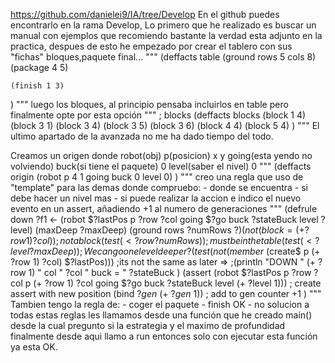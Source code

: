 https://github.com/danielei9/IA/tree/Develop
En el github puedes encontrarlo en la rama Develop, 
Lo primero que he realizado es buscar un manual con ejemplos que recomiendo bastante la verdad 
esta adjunto en la practica,
despues de esto he empezado por crear el tablero con sus "fichas" bloques,paquete final... 
"""
(deffacts table
    (ground rows 5 cols 8)
    (package 4 5)
    
    (finish 1 3)
)
"""
luego los bloques, al principio pensaba incluirlos en table pero finalmente opte por esta opción
"""
; blocks
(deffacts blocks
    (block 1 4)
    (block 3 1)
    (block 3 4)
    (block 3 5)
    (block 3 6)
    (block 4 4)
    (block 5 4)
)
"""
El ultimo apartado de la avanzada no me ha dado tiempo del todo.

Creamos un origen donde robot(obj) p(posicion) x y going(esta yendo no volviendo) buck(si tiene el paquete)
 0 level(saber el nivel) 0 
"""
(deffacts origin
    (robot p 4 1 going buck 0 level 0)
)
"""
creo una regla que uso de "template" para las demas donde compruebo:
	- donde se encuentra 
	- si debe hacer un nivel mas
	- si puede realizar la accion
e indico el nuevo evento en un assert, añadiendo +1 al numero de generaciones
"""
(defrule down
    ?f1 <- (robot $?lastPos p ?row ?col going $?go buck ?stateBuck level ?level)
    (maxDeep ?maxDeep)
    (ground rows ?numRows $?)
    (not (block =(+ ?row 1) ?col)); not a block
    (test (< ?row ?numRows)) ;must be in the table
    (test (< ?level ?maxDeep))    ; We can go one level deeper? 
    (test (not (member$ (create$ p (+ ?row 1) ?col) $?lastPos)))  ;its not the same as later
    =>
    ;(println "DOWN " (+ ?row 1) " col " ?col " buck = " ?stateBuck )
    (assert (robot $?lastPos p ?row ?col p (+ ?row 1) ?col going $?go buck ?stateBuck level (+ ?level 1)))
 ; create assert with new position
    (bind ?*gen* (+ ?*gen* 1)) ; add to gen counter +1
)
"""
Tambien tengo la regla de:
	- coger el paquete
	- finish OK 
	- no solucion
a todas estas reglas les llamamos desde una función que he creado main()
desde la cual pregunto si la estrategia y el maximo de profundidad finalmente desde aqui llamo a run 
entonces solo con ejecutar esta función ya esta OK.
